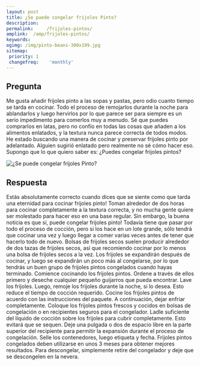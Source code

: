 ```yaml
---
layout: post
title: ¿Se puede congelar frijoles Pinto?  
description: 
permalink:     /frijoles-pintos/
amplink:  /amp/frijoles-pintos/
keywords: 
ogimg: /img/pinto-beans-300x199.jpg
sitemap:
 priority: 1
 changefreq:    'monthly'
---
```




## Pregunta

Me gusta añadir frijoles pinto a las sopas y pastas, pero odio cuanto tiempo se tarda en cocinar. Todo el proceso de remojarlos durante la noche para ablandarlos y luego hervirlos por lo que parece ser para siempre es un serio impedimento para comerlos muy a menudo. Sé que puedes comprarlos en latas, pero no confío en todas las cosas que añaden a los alimentos enlatados, y la textura nunca parece correcta de todos modos. He estado buscando una manera de cocinar y preservar frijoles pinto por adelantado. Alguien sugirió enlatado pero realmente no sé cómo hacer eso. Supongo que lo que quiero saber es: ¿Puedes congelar frijoles pintos?


![¿Se puede congelar frijoles Pinto?](https://sepuedecongelar.com/img/pinto-beans-300x199.jpg "¿Se puede congelar frijoles Pinto?" )


## Respuesta

Estás absolutamente correcto cuando dices que se siente como que tarda una eternidad para cocinar frijoles pinto! Toman alrededor de dos horas para cocinar completamente a la textura correcta, y no mucha gente quiere ser molestado para hacer eso en una base regular. Sin embargo, la buena noticia es que sí, puede congelar frijoles pinto! Todavía tiene que pasar por todo el proceso de cocción, pero si los hace en un lote grande, sólo tendrá que cocinar una vez y luego llegar a comer varias veces antes de tener que hacerlo todo de nuevo.
Bolsas de frijoles secos suelen producir alrededor de dos tazas de frijoles secos, así que recomiendo cocinar por lo menos una bolsa de frijoles secos a la vez. Los frijoles se expandirán después de cocinar, y luego se expandirán un poco más al congelarse, por lo que tendrás un buen grupo de frijoles pintos congelados cuando hayas terminado. Comience cocinando los frijoles pintos. Ordene a través de ellos primero y deseche cualquier pequeño guijarros que pueda encontrar. Lave los frijoles. Luego, remoje los frijoles durante la noche, si lo desea. Esto reduce el tiempo de cocción requerido. Cocine los frijoles pintos de acuerdo con las instrucciones del paquete. A continuación, dejar enfriar completamente.
Coloque los frijoles pintos frescos y cocidos en bolsas de congelación o en recipientes seguros para el congelador. Ladle suficiente del líquido de cocción sobre los frijoles para cubrir completamente. Esto evitará que se sequen. Deje una pulgada o dos de espacio libre en la parte superior del recipiente para permitir la expansión durante el proceso de congelación. Selle los contenedores, luego etiqueta y fecha. Frijoles pintos congelados deben utilizarse en unos 3 meses para obtener mejores resultados. Para descongelar, simplemente retire del congelador y deje que se descongelen en la nevera.
